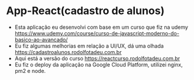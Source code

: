 # App-React(cadastro de alunos)
* Esta aplicação eu desenvolvi com base em um curso que fiz na udemy https://www.udemy.com/course/curso-de-javascript-moderno-do-basico-ao-avancado/ 
* Eu fiz algumas melhorias em relação a UI/UX, dá uma olhada https://cadastroalunos.rodolfotadeu.com.br
* Aqui está a versão do curso https://reactcurso.rodolfotadeu.com.br
* Eu fiz o deploy da aplicação na Google Cloud Platform, utilizei nginx, pm2 e node.
